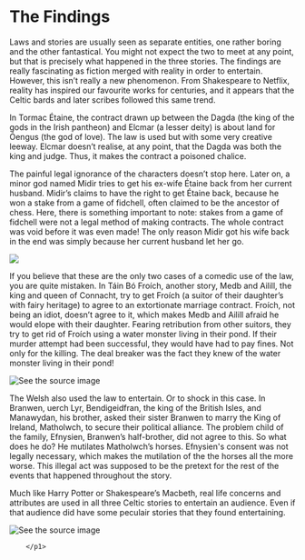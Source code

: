 <html>

<h1><strong> The Findings </strong></h1> 
        

<p1> 

Laws and stories are usually seen as separate entities, one rather boring and the other fantastical. 
You might not expect the two to meet at any point, but that is precisely what happened in the three stories. 
The findings are really fascinating as fiction merged with reality in order to entertain. However, this isn’t really a new phenomenon. 
From Shakespeare to Netflix, reality has inspired our favourite works for centuries, and it appears that the Celtic bards and later scribes followed this same trend. 

  </p1>

<p2> In Tormac Étaine, the contract drawn up between the Dagda (the king of the gods in the Irish pantheon) and Elcmar (a lesser deity) is about land for Óengus (the god of love). 
The law is used but with some very creative leeway. Elcmar doesn’t realise, at any point, that the Dagda was both the king and judge. 
Thus, it makes the contract a poisoned chalice. 

  </p2> 
 
<p3> The painful legal ignorance of the characters doesn’t stop here. Later on, a minor god named Midir tries to get his ex-wife Étaine back from her current husband. 
Midir’s claims to have the right to get Étaine back, because he won a stake from a game of fidchell, often claimed to be the ancestor of chess. Here, there is something important to note: 
stakes from a game of fidchell were not a legal method of making contracts. 
The whole contract was void before it was even made! The only reason Midir got his wife back in the end was simply because her current husband let her go.

  </p3> 

<img style="-webkit-user-select: none;margin: auto;" src="https://cf.geekdo-images.com/opengraph/img/P932zAy1ViXWbI_I9DR2xm2TLXU=/fit-in/1200x630/pic134612.jpg">

<p4> If you believe that these are the only two cases of a comedic use of the law, you are quite mistaken. 
In Táin Bó Froích, another story, Medb and Ailill, the king and queen of Connacht, try to get Froích 
(a suitor of their daughter’s with fairy heritage) to agree to an extortionate marriage contract. Froích, not being an idiot, doesn’t agree to it, which makes
Medb and Ailill afraid he would elope with their daughter. 
Fearing retribution from other suitors, they try to get rid of Froích using a water monster living in their pond. 
If their murder attempt had been successful, they would have had to pay fines. Not only for the killing. The deal breaker was the fact they knew of the water monster
living in their pond! 

  </p4> 

<img src="http://druidsegg.reformed-druids.org/images/sea-serpent2.jpg" alt="See the source image" class=" nofocus" tabindex="0" aria-label="See the source image" data-bm="21">
 
<p5> The Welsh also used the law to entertain. Or to shock in this case. In Branwen, uerch Lyr, Bendigeidfran, the king of the British Isles, and Manawydan, his brother,
asked their sister Branwen to marry the King of Ireland, Matholwch, to secure their political alliance. 
The problem child of the family, Efnysien, Branwen’s half-brother, did not agree to this. So what does he do? He mutilates Matholwch’s horses. 
Efnysien's consent was not legally necessary, which makes the mutilation of the the horses all the more worse. 
This illegal act was supposed to be the pretext for the rest of the events that happened throughout the story.

  </p5>

<p6> Much like Harry Potter or Shakespeare’s Macbeth, real life concerns and attributes are used in all three Celtic stories to entertain an audience. 
  Even if that audience did have some peculair stories that they found entertaining. </p6>


<img src="https://i.pinimg.com/originals/b5/d3/3e/b5d33e62f1468da78bddacaf441ec930.jpg" alt="See the source image" class=" nofocus" tabindex="0" aria-label="See the source image">

        </p1>

  </body>
</html>
